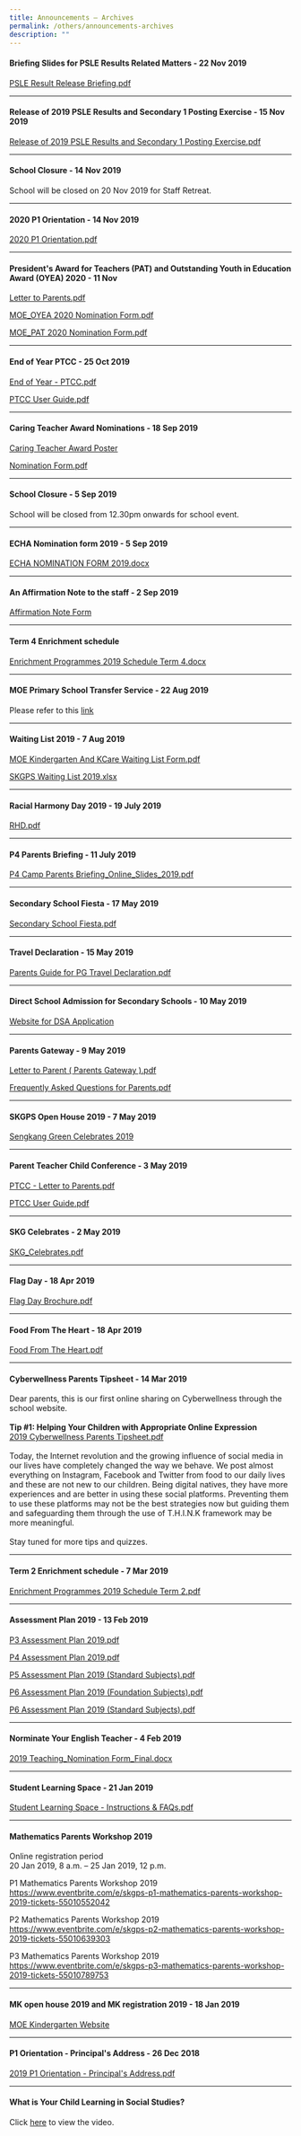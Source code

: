 ```yaml
---
title: Announcements – Archives
permalink: /others/announcements-archives
description: ""
---
```

<h4><strong>Briefing Slides for PSLE Results Related Matters - 22 Nov 2019</strong></h4>
<p><a href="/files/PSLE%20Result%20Release%20Briefing.pdf" target="_blank" rel="noopener">PSLE Result Release Briefing.pdf</a>&nbsp;</p>
<hr />
<h4><strong>Release of 2019 PSLE Results and Secondary 1 Posting Exercise - 15 Nov 2019</strong></h4>
<p><a href="/files/Release%20of%202019%20PSLE%20Results%20and%20Secondary%201%20Posting%20Exercise.pdf" target="_blank" rel="noopener">Release of 2019 PSLE Results and Secondary 1 Posting Exercise.pdf</a>&nbsp;</p>
<hr>
<h4><strong>School Closure - 14 Nov 2019</strong></h4>
<p>School will be closed on 20 Nov 2019 for Staff Retreat.</p><hr>
<h4><strong>2020 P1 Orientation - 14 Nov 2019</strong></h4>
<p><a href="https://sengkanggreenpri-moe-edu-sg-admin.cwp.sg/qql/slot/u160/Others/Announcement/2019/2020%20P1%20Orientation.pdf" target="_blank" rel="noopener">2020 P1 Orientation.pdf</a></p><hr>
<h4><strong>President's Award for Teachers (PAT) and Outstanding Youth in Education Award (OYEA) 2020 - 11 Nov</strong></h4>
<p><a href="https://sengkanggreenpri-moe-edu-sg-admin.cwp.sg/qql/slot/u160/Others/Announcement/2019/Letter%20to%20Parents%202020.pdf" target="_blank" rel="noopener">Letter to Parents.pdf</a>&nbsp;</p>
<p><a href="https://sengkanggreenpri-moe-edu-sg-admin.cwp.sg/qql/slot/u160/Others/Announcement/2019/MOE_OYEA%202020%20Nomination%20Form.pdf" target="_blank" rel="noopener">MOE_OYEA 2020 Nomination Form.pdf</a>&nbsp;<strong><br /></strong></p>
<p><a href="https://sengkanggreenpri-moe-edu-sg-admin.cwp.sg/qql/slot/u160/Others/Announcement/2019/MOE_PAT%202020%20Nomination%20Form.pdf" target="_blank" rel="noopener">MOE_PAT 2020 Nomination Form.pdf</a>&nbsp;</p><hr>
<h4><strong>End of Year PTCC - 25 Oct 2019</strong></h4>
<p><a href="https://sengkanggreenpri-moe-edu-sg-admin.cwp.sg/qql/slot/u160/Others/Announcement/2019/End%20of%20Year%20-%20PTCC.pdf">End of Year - PTCC.pdf</a>&nbsp;<strong><br /></strong></p>
<p><a href="https://sengkanggreenpri-moe-edu-sg-admin.cwp.sg/qql/slot/u160/Others/Announcement/PTCC%20User%20Guide.pdf" target="_blank" rel="noopener">PTCC User Guide.pdf</a>&nbsp;</p><hr>
<h4><strong>Caring Teacher Award Nominations - 18 Sep 2019</strong></h4>
<p><a href="https://sengkanggreenpri-moe-edu-sg-admin.cwp.sg/qql/slot/u160/Others/Announcement/2019/Poster_A3.pdf" target="_blank" rel="noopener">Caring Teacher Award Poster</a></p>
<p><a href="https://sengkanggreenpri-moe-edu-sg-admin.cwp.sg/qql/slot/u160/Others/Announcement/2019/Nomination%20Form.pdf" target="_blank" rel="noopener">Nomination Form.pdf</a>&nbsp;</p><hr>
<h4><strong>School Closure - 5 Sep 2019</strong></h4>
<p>School will be closed from 12.30pm onwards for school event.</p>
<hr>
<h4><strong>ECHA Nomination form 2019 - 5 Sep 2019</strong></h4>
<p><a href="https://sengkanggreenpri-moe-edu-sg-admin.cwp.sg/qql/slot/u160/Others/Announcement/2019/ECHA%20NOMINATION%20FORM%202019.docx" target="_blank" rel="noopener">ECHA NOMINATION FORM 2019.docx</a>&nbsp;</p>
<hr>
<h4><strong>An Affirmation Note to the staff - 2 Sep 2019</strong></h4>
<p><a href="https://docs.google.com/forms/d/e/1FAIpQLSeYs7U1cYT9o3yg949xMV-i-RPSXLHCIoszduF8uHnl8OcPnQ/viewform?usp=sf_link" target="_blank" rel="noopener">Affirmation Note Form</a></p>
<hr>
<h4><strong>Term 4 Enrichment schedule</strong></h4>
<p><a href="https://sengkanggreenpri-moe-edu-sg-admin.cwp.sg/qql/slot/u160/Enrichment%20Programmes%202019%20Schedule%20Term%204.docx">Enrichment Programmes 2019 Schedule Term 4.docx</a>&nbsp;</p>
<hr />
<h4><strong>MOE Primary School Transfer Service - 22 Aug 2019</strong></h4>
<p>Please refer to this&nbsp;<a href="https://beta.moe.gov.sg/primary/transfers/" target="_blank" rel="noopener">link</a></p>
<hr />
<h4><strong>Waiting List 2019 - 7 Aug 2019</strong></h4>
<p><a href="https://sengkanggreenpri-moe-edu-sg-admin.cwp.sg/qql/slot/u160/Others/Announcement/2019/MOE%20Kindergarten%20And%20KCare%20Waiting%20List%20Form.pdf">MOE Kindergarten And KCare Waiting List Form.pdf</a>&nbsp;</p>
<p><a href="https://sengkanggreenpri-moe-edu-sg-admin.cwp.sg/qql/slot/u160/SKGPS%20Waiting%20list%202019.xlsx" target="_blank" rel="noopener">SKGPS Waiting List 2019.xlsx</a>&nbsp;</p>
<hr>
<h4><strong>Racial Harmony Day 2019 - 19 July 2019</strong></h4>
<p><a href="https://sengkanggreenpri-moe-edu-sg-admin.cwp.sg/qql/slot/u160/RHD.pdf">RHD.pdf</a>&nbsp;</p>
<hr />
<h4><strong>P4 Parents Briefing - 11 July 2019</strong></h4>
<p><a href="https://sengkanggreenpri-moe-edu-sg-admin.cwp.sg/qql/slot/u160/Others/P4%20Camp%20Parents%20Briefing_Online_Slides_2019.pdf">P4 Camp Parents Briefing_Online_Slides_2019.pdf</a>&nbsp;</p>
<hr>
<h4><strong>Secondary School Fiesta - 17 May 2019</strong></h4>
<p><a href="https://sengkanggreenpri-moe-edu-sg-admin.cwp.sg/qql/slot/u160/Others/Announcement/2019/Secondary%20School%20Fiesta.pdf" target="_blank" rel="noopener">Secondary School Fiesta.pdf</a>&nbsp;</p>
<hr />
<h4><strong>Travel Declaration - 15 May 2019</strong></h4>
<p><a href="https://sengkanggreenpri-moe-edu-sg-admin.cwp.sg/qql/slot/u160/Others/Announcement/2019/Parents%20Guide%20for%20PG%20Travel%20Declaration.pdf" target="_blank" rel="noopener">Parents Guide for PG Travel Declaration.pdf</a></p>
<hr />
<h4><strong>Direct School Admission for Secondary Schools - 10 May 2019</strong></h4>
<p><a href="https://www.dsa-is.moe.gov.sg/login/mainstreamapplicant" target="_blank" rel="noopener">Website for DSA Application</a></p>
<hr>
<h4><strong>Parents Gateway - 9 May 2019</strong></h4>
<p><a href="https://sengkanggreenpri-moe-edu-sg-admin.cwp.sg/qql/slot/u160/Others/Announcement/2019/Letter%20to%20Parent%20(%20Parents%20Gateway%20).pdf" target="_blank" rel="noopener">Letter to Parent ( Parents Gateway ).pdf</a>&nbsp;</p>
<p><a href="https://sengkanggreenpri-moe-edu-sg-admin.cwp.sg/qql/slot/u160/Others/Announcement/2019/Frequently%20Asked%20Questions%20for%20Parents.pdf" target="_blank" rel="noopener">Frequently Asked Questions for Parents.pdf</a>&nbsp;</p>
<hr />
<h4><strong>SKGPS Open House 2019 - 7 May 2019</strong></h4>
<p><a href="https://sengkanggreenpri.moe.edu.sg/others/parents/open-house-2019" target="">Sengkang Green Celebrates 2019</a></p>
<hr />
<h4><strong>Parent Teacher Child Conference - 3 May 2019</strong></h4>
<p><a href="https://sengkanggreenpri-moe-edu-sg-admin.cwp.sg/qql/slot/u160/Others/Announcement/2019/PTCC%20-%20Letter%20to%20Parents.pdf" target="_blank" rel="noopener">PTCC - Letter to Parents.pdf</a>&nbsp;<strong><br /></strong></p>
<p><a href="https://sengkanggreenpri-moe-edu-sg-admin.cwp.sg/qql/slot/u160/Others/Announcement/PTCC%20User%20Guide.pdf" target="_blank" rel="noopener">PTCC User Guide.pdf</a>&nbsp;</p>
<hr>
<h4><strong>SKG Celebrates - 2 May 2019</strong></h4>
<p><a href="https://sengkanggreenpri-moe-edu-sg-admin.cwp.sg/qql/slot/u160/Home/Announcement/SKG_Celebrates.pdf">SKG_Celebrates.pdf</a>&nbsp;</p>
<hr>
<h4><strong>Flag Day - 18 Apr 2019</strong></h4>
<p><a href="https://sengkanggreenpri-moe-edu-sg-admin.cwp.sg/qql/slot/u160/Others/Announcement/2019/Flag%20Day%20Brochure.pdf" target="_blank" rel="noopener">Flag Day Brochure.pdf</a>&nbsp;</p>
<hr />
<h4><strong>Food From The Heart - 18 Apr 2019</strong></h4>
<p><a href="https://sengkanggreenpri-moe-edu-sg-admin.cwp.sg/qql/slot/u160/Others/Announcement/2019/Food%20From%20The%20Heart.pdf" target="_blank" rel="noopener">Food From The Heart.pdf</a>&nbsp;</p><hr>
<h4><strong>Cyberwellness Parents Tipsheet - 14 Mar 2019</strong></h4>
<p>Dear parents, this is our first online sharing on Cyberwellness through the school website.<br /><br /><strong>Tip #1: Helping Your Children with Appropriate Online Expression</strong>&nbsp;<br /><a href="https://sengkanggreenpri-moe-edu-sg-admin.cwp.sg/qql/slot/u160/Others/Announcement/2019/2019%20Cyberwellness%20Parents%20Tipsheet.pdf">2019 Cyberwellness Parents Tipsheet.pdf</a> <br /><br />Today, the Internet revolution and the growing influence of social media in our lives have completely changed the way we behave. We post almost everything on Instagram, Facebook and Twitter from food to our daily lives and these are not new to our children. Being digital natives, they have more experiences and are better in using these social platforms. Preventing them to use these platforms may not be the best strategies now but guiding them and safeguarding them through the use of T.H.I.N.K framework may be more meaningful.<br /><br />Stay tuned for more tips and quizzes.</p>
<hr />
<h4><strong>Term 2 Enrichment schedule - 7 Mar 2019</strong></h4>
<p><a href="https://sengkanggreenpri-moe-edu-sg-admin.cwp.sg/qql/slot/u160/Others/Announcement/2019/Enrichment%20Programmes%202019%20Schedule%20Term%202.pdf">Enrichment Programmes 2019 Schedule Term 2.pdf</a>&nbsp;</p>
<hr />
<h4><strong>Assessment Plan 2019 - 13 Feb 2019</strong></h4>
<p><a href="https://sengkanggreenpri-moe-edu-sg-admin.cwp.sg/qql/slot/u160/Others/Announcement/2019/P3%20Assessment%20Plan%202019.pdf">P3 Assessment Plan 2019.pdf</a>&nbsp;</p>
<p><a href="https://sengkanggreenpri-moe-edu-sg-admin.cwp.sg/qql/slot/u160/Others/Announcement/2019/P4%20Assessment%20Plan%202019.pdf">P4 Assessment Plan 2019.pdf</a>&nbsp;</p>
<p><a href="https://sengkanggreenpri-moe-edu-sg-admin.cwp.sg/qql/slot/u160/Others/Announcement/2019/P5%20Assessment%20Plan%202019%20(Standard%20Subjects).pdf">P5 Assessment Plan 2019 (Standard Subjects).pdf</a>&nbsp;</p>
<p><a href="https://sengkanggreenpri-moe-edu-sg-admin.cwp.sg/qql/slot/u160/Others/Announcement/2019/P6%20Assessment%20Plan%202019%20(Foundation%20Subjects).pdf">P6 Assessment Plan 2019 (Foundation Subjects).pdf</a>&nbsp;</p>
<p><a href="https://sengkanggreenpri-moe-edu-sg-admin.cwp.sg/qql/slot/u160/Others/Announcement/2019/P6%20Assessment%20Plan%202019%20(Standard%20Subjects).pdf">P6 Assessment Plan 2019 (Standard Subjects).pdf</a>&nbsp;</p>
<hr />
<h4><strong>Norminate Your English Teacher - 4 Feb 2019</strong></h4>
<p><a href="https://sengkanggreenpri-moe-edu-sg-admin.cwp.sg/qql/slot/u160/Others/Announcement/2019/2019%20Teaching_Nomination%20Form_Final%20(1).docx" target="_blank" rel="noopener">2019 Teaching_Nomination Form_Final.docx</a>&nbsp;</p>
<hr />
<h4><strong>Student Learning Space - 21 Jan 2019</strong></h4>
<p><a href="https://sengkanggreenpri-moe-edu-sg-admin.cwp.sg/qql/slot/u160/Others/Announcement/2019/Student%20Learning%20Space%20-%20Instructions%20&amp;%20FAQs.pdf">Student Learning Space - Instructions &amp; FAQs.pdf</a></p>
<hr />
<h4><strong>Mathematics Parents Workshop 2019</strong></h4>
<p>Online registration period<br />20 Jan 2019, 8 a.m. &ndash; 25 Jan 2019, 12 p.m.</p>
<p>P1 Mathematics Parents Workshop 2019<br /><a href="https://www.eventbrite.com/e/skgps-p1-mathematics-parents-workshop-2019-tickets-55010552042">https://www.eventbrite.com/e/skgps-p1-mathematics-parents-workshop-2019-tickets-55010552042</a></p>
<p>P2 Mathematics Parents Workshop 2019<br /><a href="https://www.eventbrite.com/e/skgps-p2-mathematics-parents-workshop-2019-tickets-55010639303">https://www.eventbrite.com/e/skgps-p2-mathematics-parents-workshop-2019-tickets-55010639303</a></p>
<p>P3 Mathematics Parents Workshop 2019<br /><a href="https://www.eventbrite.com/e/skgps-p3-mathematics-parents-workshop-2019-tickets-55010789753">https://www.eventbrite.com/e/skgps-p3-mathematics-parents-workshop-2019-tickets-55010789753</a></p>
<hr />
<h4><strong>MK open house 2019 and MK registration 2019 - 18 Jan 2019</strong></h4>
<p><a href="https://www.moe.gov.sg/microsites/moekindergarten/index.html" target="_blank" rel="noopener">MOE Kindergarten Website</a></p>
<hr />
<h4><strong>P1 Orientation - Principal's Address - 26 Dec 2018</strong></h4>
<div>
<p><a href="https://sengkanggreenpri-moe-edu-sg-admin.cwp.sg/qql/slot/u160/Home/Announcement/2019%20P1%20Orientation%20-%20Principal's%20Address.pdf" target="_blank" rel="noopener">2019 P1 Orientation - Principal's Address.pdf</a></p>
<hr />
<h4><strong>What is Your Child Learning in Social Studies?</strong></h4>
<p>Click&nbsp;<a href="https://www.youtube.com/watch?v=SDCkCj7sm8s" target="_blank" rel="noopener">here</a>&nbsp;to view the video.</p>